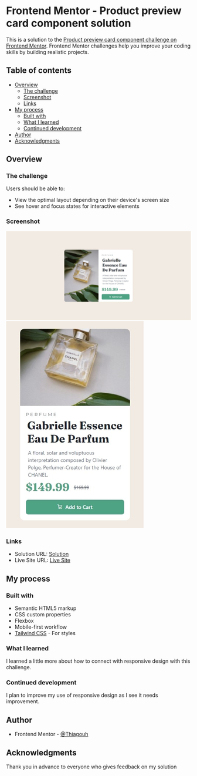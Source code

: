 # Frontend Mentor - Product preview card component solution

This is a solution to the [Product preview card component challenge on Frontend Mentor](https://www.frontendmentor.io/challenges/product-preview-card-component-GO7UmttRfa). Frontend Mentor challenges help you improve your coding skills by building realistic projects. 

## Table of contents

- [Overview](#overview)
  - [The challenge](#the-challenge)
  - [Screenshot](#screenshot)
  - [Links](#links)
- [My process](#my-process)
  - [Built with](#built-with)
  - [What I learned](#what-i-learned)
  - [Continued development](#continued-development)
- [Author](#author)
- [Acknowledgments](#acknowledgments)

## Overview

### The challenge

Users should be able to:

- View the optimal layout depending on their device's screen size
- See hover and focus states for interactive elements

### Screenshot

![desktop screenshot](./design/desktop-screenshot.jpeg)
![mobile screenshot](./design/mobile-screenshot.jpeg)

### Links

- Solution URL: [Solution](https://github.com/Thiagouh/product-preview-card-challenge)
- Live Site URL: [Live Site](https://thiagouh.github.io/product-preview-card-challenge/)

## My process

### Built with

- Semantic HTML5 markup
- CSS custom properties
- Flexbox
- Mobile-first workflow
- [Tailwind CSS](https://tailwindcss.com/) - For styles

### What I learned

I learned a little more about how to connect with responsive design with this challenge.

### Continued development

I plan to improve my use of responsive design as I see it needs improvement.

## Author

- Frontend Mentor - [@Thiagouh](https://www.frontendmentor.io/profile/Thiagouh)

## Acknowledgments

Thank you in advance to everyone who gives feedback on my solution
